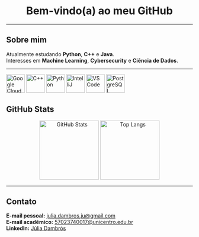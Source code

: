 <div align="center">

# Bem-vindo(a) ao meu GitHub  

</div>

---

## Sobre mim  

Atualmente estudando **Python**, **C++** e **Java**.  
Interesses em **Machine Learning**, **Cybersecurity** e **Ciência de Dados**.  

--- 

<div align="left">
  <img src="https://cdn.jsdelivr.net/gh/devicons/devicon/icons/googlecloud/googlecloud-original.svg" height="50" alt="Google Cloud" />
  <img src="https://cdn.jsdelivr.net/gh/devicons/devicon/icons/cplusplus/cplusplus-original.svg" height="50" alt="C++" />
  <img src="https://cdn.jsdelivr.net/gh/devicons/devicon/icons/python/python-original.svg" height="50" alt="Python" />
  <img src="https://cdn.jsdelivr.net/gh/devicons/devicon/icons/intellij/intellij-original.svg" height="50" alt="IntelliJ" />
  <img src="https://cdn.jsdelivr.net/gh/devicons/devicon/icons/vscode/vscode-original.svg" height="50" alt="VS Code" />
  <img src="https://cdn.jsdelivr.net/gh/devicons/devicon/icons/postgresql/postgresql-original.svg" height="50" alt="PostgreSQL" />
</div>


## GitHub Stats  

<div align="center">
  <img src="https://github-readme-stats.vercel.app/api?username=Juliadambros&show_icons=true&include_all_commits=true&count_private=true&theme=moltack&hide_border=true" height="160" alt="GitHub Stats" />
  <img src="https://github-readme-stats.vercel.app/api/top-langs?username=Juliadambros&layout=compact&langs_count=5&theme=moltack&hide_border=true" height="160" alt="Top Langs" />
</div>

---

## Contato  

**E-mail pessoal:** [julia.dambros.ju@gmail.com](mailto:julia.dambros.ju@gmail.com)  
**E-mail acadêmico:** [57023740017@unicentro.edu.br](mailto:57023740017@unicentro.edu.br)  
**LinkedIn:** [Júlia Dambrós](https://www.linkedin.com/in/j%C3%BAlia-dambr%C3%B3s-5215352a8/)  

